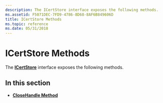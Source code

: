 ```yaml
---
description: The ICertStore interface exposes the following methods.
ms.assetid: F5071DEC-7FD9-4786-8D68-8AF6B849606D
title: ICertStore Methods
ms.topic: reference
ms.date: 05/31/2018
---
```


# ICertStore Methods

The [**ICertStore**](icertstore.md) interface exposes the following methods.

## In this section

-   [**CloseHandle Method**](icertstore-closehandle.md)

 

 



